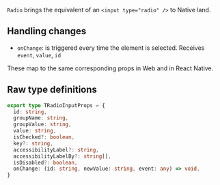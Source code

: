 `Radio` brings the equivalent of an `<input type="radio" />` to Native land.

## Handling changes

- `onChange`: is triggered every time the element is selected. Receives `event`, `value`, `id`

These map to the same corresponding props in Web and in React Native.

## Raw type definitions

```ts
export type TRadioInputProps = {
  id: string,
  groupName: string,
  groupValue: string,
  value: string,
  isChecked?: boolean,
  key?: string,
  accessibilityLabel?: string,
  accessibilityLabelBy?: string[],
  isDisabled?: boolean,
  onChange: (id: string, newValue: string, event: any) => void,
}
```

